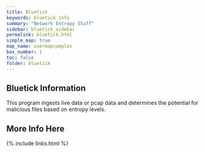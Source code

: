 ```yaml
---
title: Bluetick
keywords: bluetick info
summary: "Network Entropy Stuff"
sidebar: bluetick_sidebar
permalink: bluetick.html
simple_map: true
map_name: usermapcomplex
box_number: 1
toc: false
folder: bluetick
---
```


## Bluetick Information

This program ingests live data or pcap data and determines the potential for malicious files based on entropy levels.

## More Info Here
{% include links.html %}
